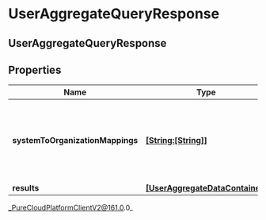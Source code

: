 # UserAggregateQueryResponse

## UserAggregateQueryResponse

## Properties

|Name | Type | Description | Notes|
|------------ | ------------- | ------------- | -------------|
| **systemToOrganizationMappings** | [**[String:[String]]**](StringJSON) | A mapping from system presence to a list of organization presence ids | [optional] |
| **results** | [**[UserAggregateDataContainer]**](UserAggregateDataContainer) |  | [optional] |



_PureCloudPlatformClientV2@161.0.0_
